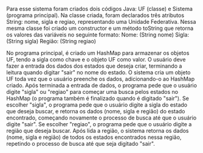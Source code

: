 Para esse sistema foram criados dois códigos Java: UF (classe) e Sistema (programa principal). Na classe criada, foram declarados três atributos String: nome, sigla e regiao, representando uma Unidade Federativa.
Nessa mesma classe foi criado um constructor e um método toString que retorna os valores das variáveis no seguinte formato:
  Nome: (String nome)
  Sigla: (String sigla)
  Região: (String regiao)

No programa principal, é criado um HashMap para armazenar os objetos UF, tendo a sigla como chave e o objeto UF como valor. O usuário deve fazer a entrada dos dados dos estados que deseja criar, terminando a leitura quando
digitar "sair" no nome do estado. O sistema cria um objeto UF toda vez que o usuário preenche os dados, adicionando-o ao HashMap criado.
Após terminada a entrada de dados, o programa pede que o usuário digite "sigla" ou "regiao" para começar uma busca pelos estados no HashMap (o programa também é finalizado quando é digitado "sair").
Se escolher "sigla", o programa pede que o usuário digite a sigla do estado que deseja buscar, e retorna os dados (nome, sigla e região) do estado encontrado, começando novamente o processo de busca até que o usuário digite "sair".
Se escolher "regiao", o programa pede que o usuário digite a região que deseja buscar. Após lida a região, o sistema retorna os dados (nome, sigla e região) de todos os estados encontrados nessa região, repetindo o processo de busca até que seja digitado "sair".
